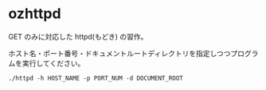 # ozhttpd

GET のみに対応した httpd(もどき) の習作。

ホスト名・ポート番号・ドキュメントルートディレクトリを指定しつつプログラムを実行してください。

~~~ { .sh }
./httpd -h HOST_NAME -p PORT_NUM -d DOCUMENT_ROOT
~~~

